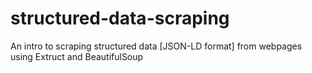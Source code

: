 # structured-data-scraping
An intro to scraping structured data [JSON-LD format] from webpages using Extruct and BeautifulSoup
